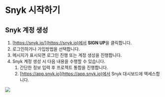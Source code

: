 # Snyk 시작하기

## Snyk 계정 생성

1. [https://snyk.io/](https://snyk.io)에서 **SIGN UP**을 클릭합니다.
2. 로그인하거나 가입방법을 선택합니다.
3. 메시지가 표시되면 로그인 진행 또는 계정 생성을 진행합니다.
4. Snyk 계정 생성 시 다음 내용을 수행할 수 있습니다.
   1. 간단한 정보 입력 후 프로젝트 통합을 진행합니다.
   2. [https://app.snyk.io](https://app.snyk.io)에서 Snyk 대시보드에 액세스합니다.

![](../../.gitbook/assets/login6.png)
